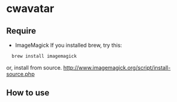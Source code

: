 cwavatar
========

## Require

- ImageMagick
  If you installed brew, try this:
```bash
  brew install imagemagick
```

  or, install from source.
  http://www.imagemagick.org/script/install-source.php
  
## How to use


 
